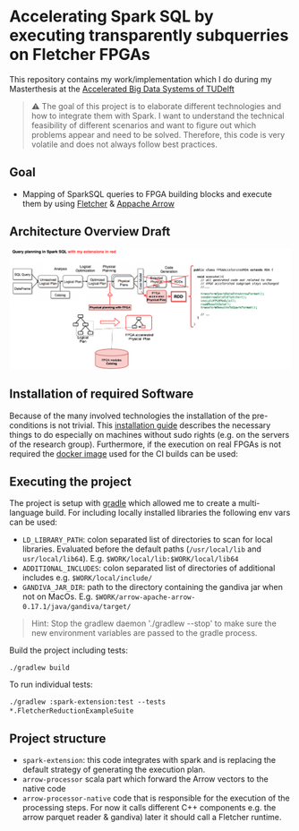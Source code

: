 # Accelerating Spark SQL by executing transparently subquerries on Fletcher FPGAs

This repository contains my work/implementation which I do during my Masterthesis at the [Accelerated Big Data Systems of TUDelft](https://www.tudelft.nl/en/eemcs/the-faculty/departments/quantum-computer-engineering/accelerated-big-data-systems/) 

> :warning: The goal of this project is to elaborate different technologies and how to integrate them with Spark. I want to understand the technical feasibility of different scenarios and want to figure out which problems appear and need to be solved. Therefore, this code is very volatile and does not always follow best practices.

## Goal

* Mapping of SparkSQL queries to FPGA building blocks and execute them by using [Fletcher](https://github.com/abs-tudelft/fletcher) & [Appache Arrow](https://github.com/apache/arrow)

## Architecture Overview Draft

![Architecture Draft](images/architecture-draft.png)

## Installation of required Software

Because of the many involved technologies the installation of the pre-conditions is not trivial. This [installation guide](Installation.md) describes the necessary things to do especially on machines without sudo rights (e.g. on the servers of the research group). Furthermore, if the execution on real FPGAs is not required the [docker image](/docker) used for the CI builds can be used: 

## Executing the project

The project is setup with [gradle](https://gradle.org/) which allowed me to create a multi-language build. For including locally installed libraries the following env vars can be used:

* `LD_LIBRARY_PATH`: colon separated list of directories to scan for local libraries. Evaluated before the default paths (`/usr/local/lib` and `usr/local/lib64`). E.g. `$WORK/local/lib:$WORK/local/lib64`
* `ADDITIONAL_INCLUDES`: colon separated list of directories of additional includes e.g. `$WORK/local/include/`
* `GANDIVA_JAR_DIR`: path to the directory containing the gandiva jar when not on MacOs. E.g. `$WORK/arrow-apache-arrow-0.17.1/java/gandiva/target/`

> Hint: Stop the gradlew daemon './gradlew --stop' to make sure the new environment variables are passed to the gradle process.

Build the project including tests:
```
./gradlew build
```

To run individual tests: 
```
./gradlew :spark-extension:test --tests *.FletcherReductionExampleSuite
```

## Project structure

* `spark-extension`: this code integrates with spark and is replacing the default strategy of generating the execution plan.
* `arrow-processor` scala part which forward the Arrow vectors to the native code
* `arrow-processor-native` code that is responsible for the execution of the processing steps. For now it calls different C++ components e.g. the arrow parquet reader & gandiva) later it should call a Fletcher runtime. 